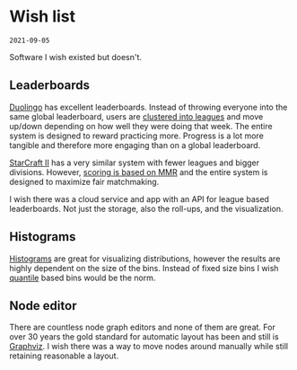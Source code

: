 # Wish list
`2021-09-05`

Software I wish existed but doesn't.

## Leaderboards

[Duolingo](https://www.duolingo.com) has excellent leaderboards. Instead of throwing everyone into the same global leaderboard, users are [clustered into leagues](https://happilyevertravels.com/duolingo-leagues-explained/) and move up/down depending on how well they were doing that week. The entire system is designed to reward practicing more. Progress is a lot more tangible and therefore more engaging than on a global leaderboard.

[StarCraft II](https://starcraft2.com) has a very similar system with fewer leagues and bigger divisions. However, [scoring is based on MMR](https://liquipedia.net/starcraft2/Battle.net_Leagues) and the entire system is designed to maximize fair matchmaking.

I wish there was a cloud service and app with an API for league based leaderboards. Not just the storage, also the roll-ups, and the visualization.

## Histograms

[Histograms](https://en.wikipedia.org/wiki/Histogram) are great for visualizing distributions, however the results are highly dependent on the size of the bins. Instead of fixed size bins I wish [quantile](https://en.wikipedia.org/wiki/Quantile) based bins would be the norm.

## Node editor

There are countless node graph editors and none of them are great. For over 30 years the gold standard for automatic layout has been and still is [Graphviz](https://graphviz.org/). I wish there was a way to move nodes around manually while still retaining reasonable a layout.
